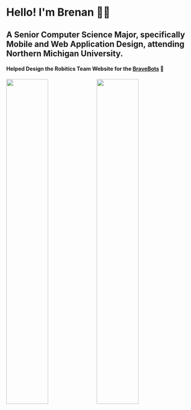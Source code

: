 # Hello! I'm Brenan 👨‍💻
## A Senior Computer Science Major, specifically Mobile and Web Application Design, attending Northern Michigan University.
#### Helped Design the Robitics Team Website for the [BraveBots](http://www.bravebots.net/) 🤖

<img align="left" width="47%" src="https://github-readme-stats.vercel.app/api?username=brenanmarenger&show_icons=true&theme=radical" >

<img align="left" width="47%" src="https://github-readme-stats.vercel.app/api/top-langs/?username=brenanmarenger&layout=compact" >
